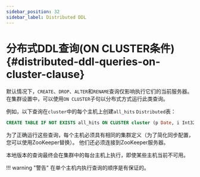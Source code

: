```yaml
---
sidebar_position: 32
sidebar_label: Distributed DDL
---
```


# 分布式DDL查询(ON CLUSTER条件) {#distributed-ddl-queries-on-cluster-clause}

默认情况下，`CREATE`、`DROP`、`ALTER`和`RENAME`查询仅影响执行它们的当前服务器。 在集群设置中，可以使用`ON CLUSTER`子句以分布式方式运行此类查询。

例如，以下查询在`cluster`中的每个主机上创建`all_hits` `Distributed`表：

``` sql
CREATE TABLE IF NOT EXISTS all_hits ON CLUSTER cluster (p Date, i Int32) ENGINE = Distributed(cluster, default, hits)
```

为了正确运行这些查询，每个主机必须具有相同的集群定义（为了简化同步配置，您可以使用ZooKeeper替换）。 他们还必须连接到ZooKeeper服务器。

本地版本的查询最终会在集群中的每台主机上执行，即使某些主机当前不可用。

!!! warning "警告"
在单个主机内执行查询的顺序是有保证的。
